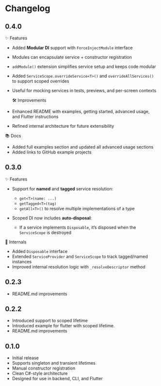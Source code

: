 # Changelog

## 0.4.0

✨ Features
- Added **Modular DI** support with `ForceInjectModule` interface
- Modules can encapsulate service + constructor registration
- `addModule()` extension simplifies service setup and keeps code modular
- Added `ServiceScope.overrideService<T>()` and `overrideAllServices()` to support scoped overrides
- Useful for mocking services in tests, previews, and per-screen contexts

  🛠 Improvements
- Enhanced README with examples, getting started, advanced usage, and Flutter instructions
- Refined internal architecture for future extensibility

📚 Docs
- Added full examples section and updated all advanced usage sections
- Added links to GitHub example projects

## 0.3.0

✨ Features
- Support for **named** and **tagged** service resolution:
    - `get<T>(name: ...)`
    - `getTagged<T>(tag)`
    - `getAll<T>()` to resolve multiple implementations of a type

- Scoped DI now includes **auto-disposal**:
    - If a service implements `Disposable`, it’s disposed when the `ServiceScope` is destroyed

🧰 Internals
- Added `Disposable` interface
- Extended `ServiceProvider` and `ServiceScope` to track tagged/named instances
- Improved internal resolution logic with `_resolveDescriptor` method

## 0.2.3

- README.md improvements

## 0.2.2

- Introduced support to scoped lifetime
- Introduced example for flutter with scoped lifetime.
- README.md improvements

## 0.1.0

- Initial release
- Supports singleton and transient lifetimes
- Manual constructor registration
- Clean C#-style architecture
- Designed for use in backend, CLI, and Flutter

